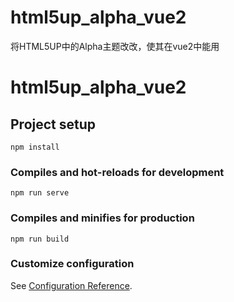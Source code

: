 # html5up_alpha_vue2
将HTML5UP中的Alpha主题改改，使其在vue2中能用

# html5up_alpha_vue2

## Project setup
```
npm install
```

### Compiles and hot-reloads for development
```
npm run serve
```

### Compiles and minifies for production
```
npm run build
```

### Customize configuration
See [Configuration Reference](https://cli.vuejs.org/config/).
